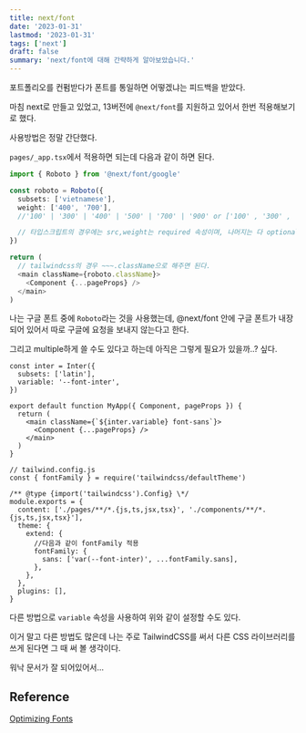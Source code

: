 ```yaml
---
title: next/font
date: '2023-01-31'
lastmod: '2023-01-31'
tags: ['next']
draft: false
summary: 'next/font에 대해 간략하게 알아보았습니다.'
---
```


포트폴리오를 컨펌받다가 폰트를 통일하면 어떻겠냐는 피드백을 받았다.

마침 next로 만들고 있었고, 13버전에 `@next/font`를 지원하고 있어서 한번 적용해보기로 했다.

사용방법은 정말 간단했다.

`pages/_app.tsx`에서 적용하면 되는데 다음과 같이 하면 된다.

```ts
import { Roboto } from '@next/font/google'

const roboto = Roboto({
  subsets: ['vietnamese'],
  weight: ['400', '700'],
  //'100' | '300' | '400' | '500' | '700' | '900' or ['100' , '300' , '400' , '500' , '700' , '900' ] 외 다른 값은 안된다.

  // 타입스크립트의 경우에는 src,weight는 required 속성이며, 나머지는 다 optional이다.
})

return (
  // tailwindcss의 경우 ~~~.className으로 해주면 된다.
  <main className={roboto.className}>
    <Component {...pageProps} />
  </main>
)
```

나는 구글 폰트 중에 `Roboto`라는 것을 사용했는데, @next/font 안에 구글 폰트가 내장되어 있어서 따로 구글에 요청을 보내지 않는다고 한다.

그리고 multiple하게 쓸 수도 있다고 하는데 아직은 그렇게 필요가 있을까..? 싶다.

```tsx
const inter = Inter({
  subsets: ['latin'],
  variable: '--font-inter',
})

export default function MyApp({ Component, pageProps }) {
  return (
    <main className={`${inter.variable} font-sans`}>
      <Component {...pageProps} />
    </main>
  )
}

// tailwind.config.js
const { fontFamily } = require('tailwindcss/defaultTheme')

/** @type {import('tailwindcss').Config} \*/
module.exports = {
  content: ['./pages/**/*.{js,ts,jsx,tsx}', './components/**/*.{js,ts,jsx,tsx}'],
  theme: {
    extend: {
      //다음과 같이 fontFamily 적용
      fontFamily: {
        sans: ['var(--font-inter)', ...fontFamily.sans],
      },
    },
  },
  plugins: [],
}
```

다른 방법으로 `variable` 속성을 사용하여 위와 같이 설정할 수도 있다.

이거 말고 다른 방법도 많은데 나는 주로 TailwindCSS를 써서 다른 CSS 라이브러리를 쓰게 된다면 그 때 써 볼 생각이다.

워낙 문서가 잘 되어있어서...

## Reference

<a href='https://nextjs.org/docs/basic-features/font-optimization'>Optimizing Fonts</a>
